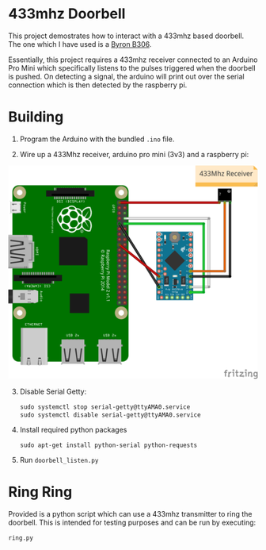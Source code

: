 # 433mhz Doorbell

This project demostrates how to interact with a 433mhz based doorbell.
The one which I have used is a [Byron B306](https://www.amazon.co.uk/Byron-B306-Wireless-Plug-Through-Sounds/dp/B005JBN5K2).

Essentially, this project requires a 433mhz receiver connected to an Arduino
Pro Mini which specifically listens to the pulses triggered when the doorbell
is pushed. On detecting a signal, the arduino will print out over the serial
connection which is then detected by the raspberry pi.

# Building

1. Program the Arduino with the bundled `.ino` file.

2. Wire up a 433Mhz receiver, arduino pro mini (3v3) and a raspberry pi:

![Raspberry Pi Wiring](images/doorbell-rec_bb.png)

3. Disable Serial Getty:

       sudo systemctl stop serial-getty@ttyAMA0.service
       sudo systemctl disable serial-getty@ttyAMA0.service

4. Install required python packages

       sudo apt-get install python-serial python-requests

5. Run `doorbell_listen.py`

# Ring Ring

Provided is a python script which can use a 433mhz transmitter to ring the
doorbell. This is intended for testing purposes and can be run by executing:

    ring.py
